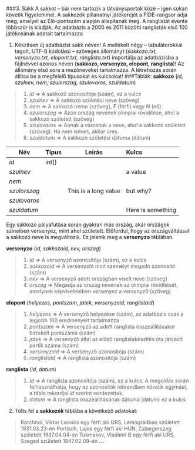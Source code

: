 ###3. Sakk
A sakkot – bár nem tartozik a látványsportok közé – igen sokan követik figyelemmel.
A sakkozók pillanatnyi játékerejét a FIDE-rangsor adja meg, amelyet az Élő-pontszám alapján
állapítanak meg. A ranglistát évente többször is kiadják. Az adatbázis a 2000 és 2011 közötti
ranglisták első 100 játékosának adatait tartalmazza.
1. Készítsen új adatbázist sakk néven! A mellékelt négy – tabulátorokkal tagolt, UTF-8
kódolású – szöveges állományt (_sakkozo.txt, versenyzo.txt, elopont.txt,
ranglista.txt_) importálja az adatbázisba a fájlnévvel azonos néven (__sakkozo,
versenyzo, elopont, ranglista__)! Az állomány első sora a mezőneveket tartalmazza.
A létrehozás során állítsa be a megfelelő típusokat és kulcsokat! 
###Táblák:
**sakkozo** (*id, szulnev, nem, szulorszag, szulovaros, szuldatum*)
>1. *id*     =>    A sakkozó azonosítója (szám), ez a kulcs
>2. *szulnev*   =>           A sakkozó születési neve (szöveg)
>3. *nem* => A sakkozó neme (szöveg), F (férfi) vagy N (nő)
>4. *szulorszag* =>             Azon ország nevének olimpiai rövidítése, ahol a sakkozó született (szöveg)
>5. *szulovaros*     =>          Annak a városnak a neve, ahol a sakkozó született (szöveg). Ha nem ismert, akkor üres.
>6. *szuldatum*        =>        A sakkozó születési dátuma (dátum) 

| Név | Típus | Leírás | Kulcs |
|--|--|:-:|:-|
| *id* | int() |  |  |
| *szulnev* |  |  | a value |
| *nem* |  |  |  |
| *szulorszag* |  | This is a long value | but why? |
| *szulovaros* |  |  |  |
| *szuldatum* |  |  | Here is something |

Egy sakkozó pályafutása során gyakran más ország, akár országok színeiben versenyez, mint
ahol született. Előfordul, hogy az országváltással a sakkozó neve is megváltozik. Ez jelenik
meg a **versenyzo** táblában.

__versenyzo__ (_id, sakkozoid, nev, orszag_)
>1. _id_ => A versenyző azonosítója (szám), ez a kulcs
>2. _sakkozoid_ => A versenyzőt mint személyt megadó azonosító (szám)
>3. _nev_ => A versenyző adott országban viselt neve (szöveg)
>4. _orszag_ => Megadja az ország nevének az olimpiai rövidítését, amelynek
képviseletében versenyez a versenyző (szöveg)

**elopont** (_helyezes, pontszam, jatek, versenyzoid, ranglistaid_)
>1. _helyezes_ => A versenyző helyezése (szám), az adatbázis csak a legjobb 100
eredményeit tartalmazza
>2. _pontszam_ => A versenyző az adott ranglista összeállításakor birtokolt pontszáma
(szám)
>3. _jatek_ => A versenyző által az előző ranglistakészítés óta játszott partik száma
(szám)
>4. _versenyzoid_ => A versenyző azonosítója (szám) 
>5. _ranglistaid_ => A ranglista azonosítója (szám) 

__ranglista__ (*id, datum*)
>1. _id_ => A ranglista azonosítója (szám), ez a kulcs. A megoldás során
felhasználhatja, hogy az azonosítók időrendben követik egymást, a tábla
rekordjai *id* szerint rendezettek.
>2. _datum_ => A ranglista összeállításának dátuma (dátum)
ez a  kulcs

2. Tölts fel a __sakkozók__ táblába a következő adatokat:
> Korchnoi, Viktor Lvovics egy férfi aki URS, Leningrádban született 1931.03.23-én
> Portisch, Lajos egy férfi aki HUN, Zalaegerszeg született 1937.04.04-én
> Tukmakov, Vladimir B egy férfi aki URS, Szeged született 1947.02.09-én
> __...__
